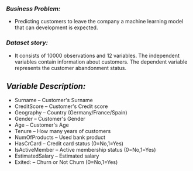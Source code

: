 ### *Business Problem:*

* Predicting customers to leave the company a machine learning model that can development is expected.

### *Dataset story:*

* It consists of 10000 observations and 12 variables. The independent variables contain information about customers. The dependent variable represents the customer abandonment status.

## *Variable Description:*

* Surname – Customer's Surname
* CreditScore – Customer's Credit score
* Geography – Country (Germany/France/Spain)
* Gender – Customer's Gender
* Age – Customer's Age
* Tenure – How many years of customers
* NumOfProducts – Used bank product
* HasCrCard – Credit card status (0=No,1=Yes)
* IsActiveMember – Active membership status (0=No,1=Yes)
* EstimatedSalary – Estimated salary
* Exited: –  Churn or Not Churn (0=No,1=Yes)

